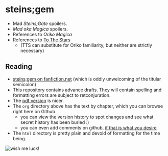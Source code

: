 # steins;gem

- Mad _Steins;Gate_ spoilers.
- _Mad oka Magica_ spoilers.
- References to _Oriko Magica_
- References to [To The Stars](http://archiveofourown.org/works/777002/chapters/1461984)
  - (TTS can substitute for Oriko familiarity, but neither are strictly necessary)

## Reading
- [steins;gem on fanfiction.net](https://www.fanfiction.net/s/12482258/1/steinsgem) (which is oddly unwelcoming of the titular semicolon)
- This repository contains advance drafts. They will contain spelling and formatting errors are subject to retconjuration.
- The [pdf version](https://github.com/madokamadokamadoka/sg/raw/master/steinsgem.pdf) is nicer.
- The `org` directory above has the text by chapter, which you can browse right here on Github
  - you can view the version history to spot changes and see what secret history has been buried :)
  - you can even add comments on github, [if that is what you desire](http://vignette4.wikia.nocookie.net/nanoha/images/f/f7/Raising_Heart.png/revision/latest?cb=20161126045343)
- The `html` directory is pretty plain and devoid of formatting for the time being.

![wish me luck!](https://i.giphy.com/l4FGu2hnyI7r2gxz2.gif)
